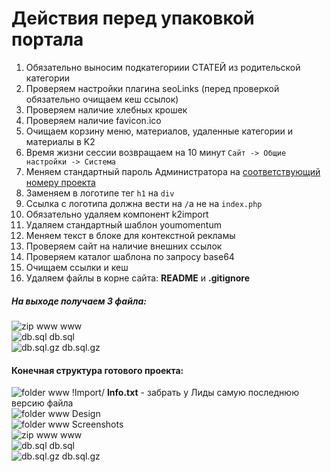 Действия перед упаковкой портала
================================

1. Обязательно выносим подкатегориии СТАТЕЙ из родительской категории
2. Проверяем настройки плагина seoLinks (перед проверкой обязательно очищаем кеш ссылок)
3. Проверяем наличие хлебных крошек
4. Проверяем наличие favicon.ico
5. Очищаем корзину меню, материалов, удаленные категории и материалы в K2
6. Время жизни сессии возвращаем на 10 минут `Сайт -> Общие настройки -> Система`
7. Меняем стандартный пароль Администратора на [соответствующий номеру проекта](http://goo.gl/2lbfK)
8. Заменяем в логотипе тег `h1` на `div`
9. Ссылка с логотипа должна вести на `/`а не на `index.php`
10. Обязательно удаляем компонент k2import
11. Удаляем стандартный шаблон youmomentum
12. Меняем текст в блоке для контекстной рекламы
13. Проверяем сайт на наличие внешних ссылок
14. Проверяем каталог шаблона по запросу base64
15. Очищаем ссылки и кеш
16. Удаляем файлы в корне сайта: **README** и **.gitignore**

##### На выходе получаем 3 файла:
![zip www](http://p.yusukekamiyamane.com/icons/search/fugue/icons/box.png) www  
![db.sql](http://p.yusukekamiyamane.com/icons/search/fugue/icons/database-sql.png) db.sql  
![db.sql.gz](http://p.yusukekamiyamane.com/icons/search/fugue/icons/database-sql.png) db.sql.gz

#### Конечная структура готового проекта:
![folder www](http://p.yusukekamiyamane.com/icons/search/fugue/icons/folder-horizontal.png) !Import/ **Info.txt** - забрать у Лиды самую последнюю версию файла  
![folder www](http://p.yusukekamiyamane.com/icons/search/fugue/icons/folder-horizontal.png) Design  
![folder www](http://p.yusukekamiyamane.com/icons/search/fugue/icons/folder-horizontal.png) Screenshots  
![zip www](http://p.yusukekamiyamane.com/icons/search/fugue/icons/box.png) www  
![db.sql](http://p.yusukekamiyamane.com/icons/search/fugue/icons/database-sql.png) db.sql  
![db.sql.gz](http://p.yusukekamiyamane.com/icons/search/fugue/icons/database-sql.png) db.sql.gz  